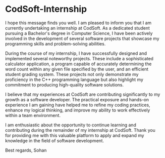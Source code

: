# CodSoft-Internship
I hope this message finds you well. I am pleased to inform you that I am currently undertaking an internship at CodSoft. As a dedicated student pursuing a Bachelor's degree in Computer Science, I have been actively involved in the development of several software projects that showcase my programming skills and problem-solving abilities.

During the course of my internship, I have successfully designed and implemented several noteworthy projects. These include a sophisticated calculator application, a program capable of accurately determining the word count within any given file specified by the user, and an efficient student grading system. These projects not only demonstrate my proficiency in the C++ programming language but also highlight my commitment to producing high-quality software solutions.

I believe that my experiences at CodSoft are contributing significantly to my growth as a software developer. The practical exposure and hands-on experience I am gaining have helped me to refine my coding practices, enhance my logical thinking, and improve my ability to work effectively within a team environment.

I am enthusiastic about the opportunity to continue learning and contributing during the remainder of my internship at CodSoft. Thank you for providing me with this valuable platform to apply and expand my knowledge in the field of software development.

Best regards,
Sohan
